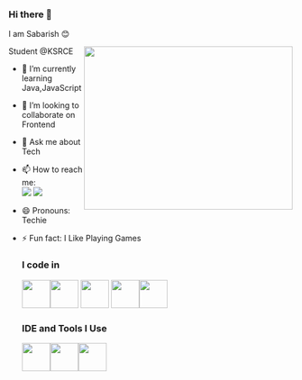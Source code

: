 ### Hi there 👋
I am Sabarish 😊

Student @KSRCE<img align="right" width="370" height="290" src="https://i.pinimg.com/originals/47/f0/34/47f0342cec72b800463bf003eac1257e.gif">

- 🌱 I’m currently learning Java,JavaScript
- 👯 I’m looking to collaborate on Frontend
- 💬 Ask me about Tech
- 📫 How to reach me: <br> [<img src="https://img.shields.io/badge/LinkedIn-0077B5?style=for-the-badge&logo=linkedin&logoColor=white" />](https://www.linkedin.com/in/sabarishmanoharan?utm_source=share&utm_campaign=share_via&utm_content=profile&utm_medium=android_app) [<img src="https://img.shields.io/badge/Twitter-1DA1F2?style=for-the-badge&logo=twitter&logoColor=white" />](https://twitter.com/sabarish105)
  
- 😄 Pronouns: Techie
- ⚡ Fun fact: I Like Playing Games

  ### I code in
  <img height="50" width="50" src="https://img.icons8.com/color/48/000000/c-programming.png" /><img height="50" width="50" src="https://img.icons8.com/color/48/000000/java-coffee-cup-logo.png" /> <img height="50" width="50" src="https://img.icons8.com/color/48/000000/html-5.png" /> <img height="50" width="50" src="https://img.icons8.com/color/48/000000/css3.png" /><img height="50" width="50" src="https://img.icons8.com/color/48/000000/javascript.png"/>

  ### IDE and Tools I Use
  <img height="50" width="50" src="https://img.icons8.com/color/48/000000/visual-studio-code-2019.png"/><img height="50" width="50" src="https://img.icons8.com/color/50/000000/git.png"/><img height="50" src="https://img.icons8.com/officel/480/null/java-eclipse.png"/>
  
